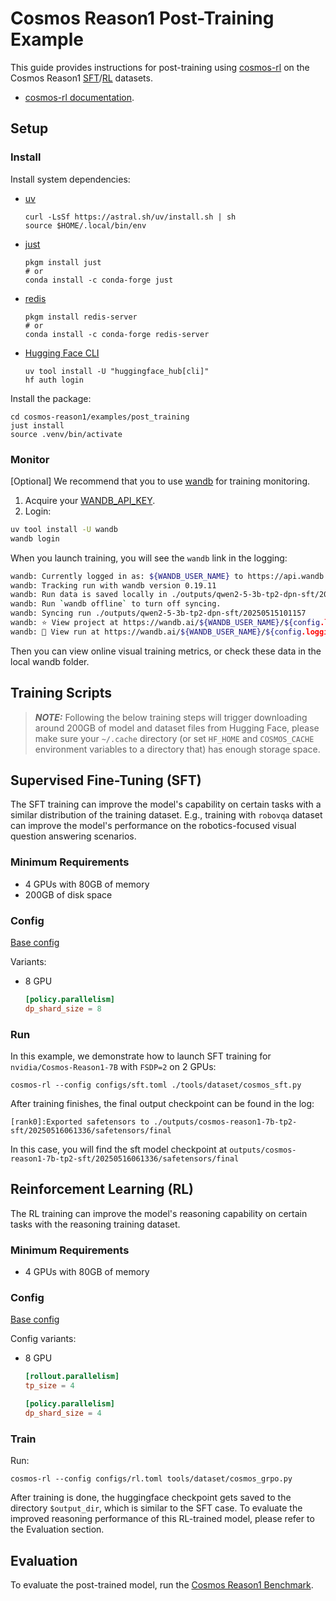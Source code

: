 # Cosmos Reason1 Post-Training Example

This guide provides instructions for post-training using [cosmos-rl](https://github.com/nvidia-cosmos/cosmos-rl) on the Cosmos Reason1 [SFT](https://huggingface.co/datasets/nvidia/Cosmos-Reason1-SFT-Dataset)/[RL](https://huggingface.co/datasets/nvidia/Cosmos-Reason1-RL-Dataset) datasets.

- [cosmos-rl documentation](https://nvidia-cosmos.github.io/cosmos-rl/).

## Setup

### Install

Install system dependencies:

- [uv](https://docs.astral.sh/uv/getting-started/installation/)

  ```shell
  curl -LsSf https://astral.sh/uv/install.sh | sh
  source $HOME/.local/bin/env
  ```

- [just](https://github.com/casey/just?tab=readme-ov-file#installation)

  ```shell
  pkgm install just
  # or
  conda install -c conda-forge just
  ```

- [redis](https://redis.io/docs/latest/operate/oss_and_stack/install/archive/install-redis/)

  ```shell
  pkgm install redis-server
  # or
  conda install -c conda-forge redis-server
  ```

- [Hugging Face CLI](https://huggingface.co/docs/huggingface_hub/en/guides/cli)

  ```shell
  uv tool install -U "huggingface_hub[cli]"
  hf auth login
  ```

Install the package:

```shell
cd cosmos-reason1/examples/post_training
just install
source .venv/bin/activate
```

### Monitor

[Optional] We recommend that you to use [wandb](https://wandb.ai/) for training monitoring.

1. Acquire your [WANDB_API_KEY](https://wandb.ai/authorize).
1. Login:

  ```bash
  uv tool install -U wandb
  wandb login
  ```

When you launch training, you will see the `wandb` link in the logging:

```bash
wandb: Currently logged in as: ${WANDB_USER_NAME} to https://api.wandb.ai. Use `wandb login --relogin` to force relogin
wandb: Tracking run with wandb version 0.19.11
wandb: Run data is saved locally in ./outputs/qwen2-5-3b-tp2-dpn-sft/20250515101157/wandb/run-20250515_101157-20250515101157
wandb: Run `wandb offline` to turn off syncing.
wandb: Syncing run ./outputs/qwen2-5-3b-tp2-dpn-sft/20250515101157
wandb: ⭐️ View project at https://wandb.ai/${WANDB_USER_NAME}/${config.logging.project_name}
wandb: 🚀 View run at https://wandb.ai/${WANDB_USER_NAME}/${config.logging.project_name}/runs/20250515101157
```

Then you can view online visual training metrics, or check these data in the local wandb folder.

## Training Scripts

> **_NOTE:_**  Following the below training steps will trigger downloading around 200GB of model and dataset files from Hugging Face, please make sure your `~/.cache` directory (or set `HF_HOME` and `COSMOS_CACHE` environment variables to a directory that) has enough storage space.

## Supervised Fine-Tuning (SFT)

The SFT training can improve the model's capability on certain tasks with a similar distribution of the training dataset. E.g., training with `robovqa` dataset can improve the model's performance on the robotics-focused visual question answering scenarios.

### Minimum Requirements

- 4 GPUs with 80GB of memory
- 200GB of disk space

### Config

[Base config](configs/sft.toml)

Variants:


- 8 GPU

  ```toml
  [policy.parallelism]
  dp_shard_size = 8
  ```

### Run

In this example, we demonstrate how to launch SFT training for `nvidia/Cosmos-Reason1-7B` with `FSDP=2` on 2 GPUs:

```shell
cosmos-rl --config configs/sft.toml ./tools/dataset/cosmos_sft.py
```

After training finishes, the final output checkpoint can be found in the log:

```log
[rank0]:Exported safetensors to ./outputs/cosmos-reason1-7b-tp2-sft/20250516061336/safetensors/final
```

In this case, you will find the sft model checkpoint at `outputs/cosmos-reason1-7b-tp2-sft/20250516061336/safetensors/final`

## Reinforcement Learning (RL)

The RL training can improve the model's reasoning capability on certain tasks with the reasoning training dataset.

### Minimum Requirements

- 4 GPUs with 80GB of memory

### Config

[Base config](configs/rl.toml)

Config variants:

- 8 GPU

  ```toml
  [rollout.parallelism]
  tp_size = 4

  [policy.parallelism]
  dp_shard_size = 4
  ```

### Train

Run:

```shell
cosmos-rl --config configs/rl.toml tools/dataset/cosmos_grpo.py
```

After training is done, the huggingface checkpoint gets saved to the directory `$output_dir`, which is similar to the SFT case. To evaluate the improved reasoning performance of this RL-trained model, please refer to the Evaluation section.

## Evaluation

To evaluate the post-trained model, run the [Cosmos Reason1 Benchmark](../benchmark/README.md).
